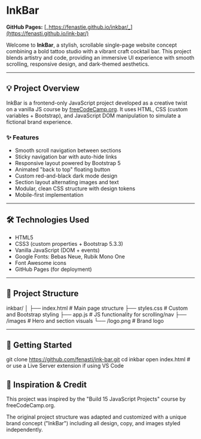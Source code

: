 # InkBar 

**GitHub Pages:** [_https://fenastie.github.io/inkbar/_](https://fenasti.github.io/ink-bar/)

Welcome to **InkBar**, a stylish, scrollable single-page website concept combining a bold tattoo studio with a vibrant craft cocktail bar. This project blends artistry and code, providing an immersive UI experience with smooth scrolling, responsive design, and dark-themed aesthetics.

---

## 💡 Project Overview

InkBar is a frontend-only JavaScript project developed as a creative twist on a vanilla JS course by [freeCodeCamp.org](https://www.freecodecamp.org/). It uses HTML, CSS (custom variables + Bootstrap), and JavaScript DOM manipulation to simulate a fictional brand experience.

### ✨ Features
- Smooth scroll navigation between sections
- Sticky navigation bar with auto-hide links
- Responsive layout powered by Bootstrap 5
- Animated "back to top" floating button
- Custom red-and-black dark mode design
- Section layout alternating images and text
- Modular, clean CSS structure with design tokens
- Mobile-first implementation

---

## 🛠 Technologies Used

- HTML5
- CSS3 (custom properties + Bootstrap 5.3.3)
- Vanilla JavaScript (DOM + events)
- Google Fonts: Bebas Neue, Rubik Mono One
- Font Awesome icons
- GitHub Pages (for deployment)

---

## 📁 Project Structure

inkbar/
│
├── index.html # Main page structure
├── styles.css # Custom and Bootstrap styling
├── app.js # JS functionality for scrolling/nav
├── /images # Hero and section visuals
└── /logo.png # Brand logo

---

## 🚀 Getting Started

git clone https://github.com/fenasti/ink-bar.git
cd inkbar
open index.html   # or use a Live Server extension if using VS Code

## 🧠 Inspiration & Credit
This project was inspired by the "Build 15 JavaScript Projects" course by freeCodeCamp.org.

The original project structure was adapted and customized with a unique brand concept ("InkBar") including all design, copy, and images styled independently.
